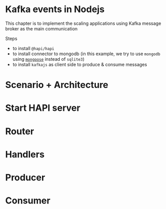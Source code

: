 # Kafka events in Nodejs

This chapter is to implement the scaling applications using Kafka message broker as the main communication

Steps 
- to install `@hapi/hapi`
- to install connector to mongodb (in this example, we try to use `mongodb` using [`mongoose`](https://github.com/Automattic/mongoose) instead of `sqlite3`)
- to install `kafkajs` as client side to produce & consume messages

# Scenario + Architecture
# Start HAPI server
# Router
# Handlers
# Producer
# Consumer